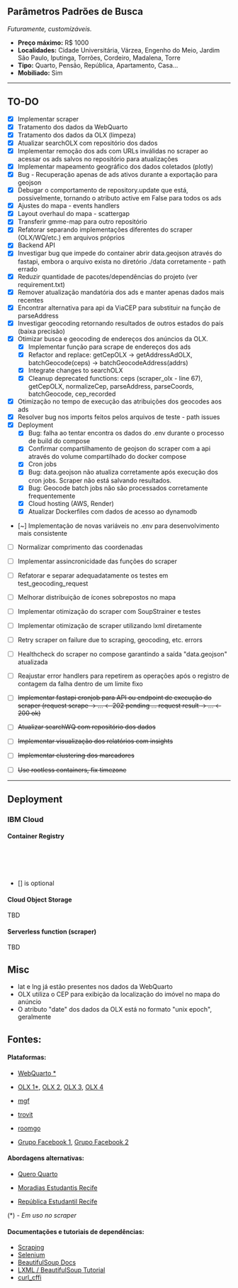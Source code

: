 ## Parâmetros Padrões de Busca

*Futuramente, customizáveis.*

- **Preço máximo:** R$ 1000
- **Localidades:** Cidade Universitária, Várzea, Engenho do Meio, Jardim São Paulo, Iputinga, Torrões, Cordeiro, Madalena, Torre
- **Tipo:** Quarto, Pensão, República, Apartamento, Casa...
- **Mobiliado:** Sim

---

## TO-DO

- [x] Implementar scraper
- [x] Tratamento dos dados da WebQuarto
- [x] Tratamento dos dados da OLX (limpeza)
- [x] Atualizar searchOLX com repositório dos dados
- [x] Implementar remoção dos ads com URLs inválidas no scraper ao acessar os ads salvos no repositório para atualizações
- [x] Implementar mapeamento geográfico dos dados coletados (plotly)
- [x] Bug - Recuperação apenas de ads ativos durante a exportação para geojson
- [x] Debugar o comportamento de repository.update que está, possivelmente, tornando o atributo active em False para todos os ads
- [x] Ajustes do mapa - events handlers
- [x] Layout overhaul do mapa - scattergap
- [x] Transferir gmme-map para outro repositório
- [x] Refatorar separando implementações diferentes do scraper (OLX/WQ/etc.) em arquivos próprios
- [x] Backend API
- [x] Investigar bug que impede do container abrir data.geojson através do fastapi, embora o arquivo exista no diretório ./data corretamente - path errado
- [x] Reduzir quantidade de pacotes/dependências do projeto (ver requirement.txt)
- [x] Remover atualização mandatória dos ads e manter apenas dados mais recentes
- [x] Encontrar alternativa para api da ViaCEP para substituir na função de parseAddress
- [x] Investigar geocoding retornando resultados de outros estados do país (baixa precisão)
- [x] Otimizar busca e geocoding de endereços dos anúncios da OLX. 
  - [x] Implementar função para scrape de endereços dos ads
  - [x] Refactor and replace: getCepOLX -> getAddressAdOLX, batchGeocode(ceps) -> batchGeocodeAddress(addrs)
  - [x] Integrate changes to searchOLX
  - [x] Cleanup deprecated functions: ceps (scraper_olx - line 67), getCepOLX, normalizeCep, parseAddress, parseCoords, batchGeocode, cep_recorded
- [x] Otimização no tempo de execução das atribuições dos geocodes aos ads
- [x] Resolver bug nos imports feitos pelos arquivos de teste - path issues
- [x] Deployment
  - [x] Bug: falha ao tentar encontra os dados do .env durante o processo de build do compose
  - [x] Confirmar compartilhamento de geojson do scraper com a api através do volume compartilhado do docker compose
  - [x] Cron jobs
  - [x] Bug: data.geojson não atualiza corretamente após execução dos cron jobs. Scraper não está salvando resultados.
  - [x] Bug: Geocode batch jobs não são processados corretamente frequentemente
  - [x] Cloud hosting (AWS, Render)
  - [x] Atualizar Dockerfiles com dados de acesso ao dynamodb
- [~] Implementação de novas variáveis no .env para desenvolvimento mais consistente
- [ ] Normalizar comprimento das coordenadas
- [ ] Implementar assincronicidade das funções do scraper
- [ ] Refatorar e separar adequadatamente os testes em test_geocoding_request
- [ ] Melhorar distribuição de ícones sobrepostos no mapa
- [ ] Implementar otimização do scraper com SoupStrainer e testes
- [ ] Implementar otimização de scraper utilizando lxml diretamente
- [ ] Retry scraper on failure due to scraping, geocoding, etc. errors
- [ ] Healthcheck do scraper no compose garantindo a saída "data.geojson" atualizada
- [ ] Reajustar error handlers para repetirem as operações após o registro de contagem da falha dentro de um limite fixo
- [ ] ~~Implementar fastapi cronjob para API ou endpoint de execução do scraper (request scrape -> ... <- 202 pending ... request result -> ... <- 200 ok)~~
- [ ] ~~Atualizar searchWQ com repositório dos dados~~
- [ ] ~~Implementar visualização dos relatórios com insights~~
- [ ] ~~Implementar clustering dos marcadores~~
- [ ] ~~Use rootless containers, fix timezone~~


---

## Deployment

### IBM Cloud

#### Container Registry

```podman tag <image>[:tag] br.icr.io/<namespace>/<repository>[:tag]
```

```ibmcloud login -a https://cloud.ibm.com -u <user> -p <password>
```

```ibmcloud cr login --client podman
```

```podman push br.icr.io/<namespace>/<repository>[:tag]
```

```ibmcloud cr images
```

- [] is optional

#### Cloud Object Storage

TBD

#### Serverless function (scraper)

TBD

## Misc

- lat e lng já estão presentes nos dados da WebQuarto
- OLX utiliza o CEP para exibição da localização do imóvel no mapa do anúncio
- O atributo "date" dos dados da OLX está no formato "unix epoch", geralmente

## Fontes:

#### Plataformas:

- [WebQuarto *](https://www.webquarto.com.br/busca/quartos/recife-pe/Cordeiro|V%C3%A1rzea|Torre|Torr%C3%B5es|Madalena|Iputinga?price_range[]=0,2200&has_photo=0&smokers_allowed=0&children_allowed=0&pets_allowed=0&drinks_allowed=0&visitors_allowed=0&couples_allowed=0)

- [OLX 1*](https://www.olx.com.br/imoveis/aluguel/estado-pe/grande-recife/recife?pe=2000&ret=1020&ret=1060&ret=1040&sd=3747&sd=3778&sd=3766&sd=3764&sd=3762), [OLX 2](https://www.olx.com.br/estado-pe?q=aluguel%20quartos&cg=1000), [OLX 3](https://www.olx.com.br/imoveis/aluguel/aluguel-de-quartos/estado-pe?q=aluguel%20quartos), [OLX 4](https://www.olx.com.br/imoveis/aluguel/estado-pe/grande-recife/recife/cidade-universitaria?pe=2000&ret=1020&ret=1060&ret=1040)

- [mgf](https://www.mgfimoveis.com.br/aluguel/quarto/pe-recife-cidade-universitaria)

- [trovit](https://imoveis.trovit.com.br/alugar-quarto-recife)

- [roomgo](https://www.roomgo.com.br/pernambuco/recife-companheiros-de-quarto?gad_source=1)

- [Grupo Facebook 1](https://www.facebook.com/login/?next=https%3A%2F%2Fwww.facebook.com%2Fgroups%2F836848219733310%2F%3Flocale%3Dpt_BR), [Grupo Facebook 2](https://www.facebook.com/groups/republicasdaufpe/?locale=pt_BR)


#### Abordagens alternativas:

- [Quero Quarto](https://queroquarto.com/)

- [Moradias Estudantis Recife](https://www.google.com/search?sca_esv=ea85460ec5208a83&tbs=lf:1,lf_ui:2&tbm=lcl&q=moradias+estudantis+recife&rflfq=1&num=10&sa=X&ved=2ahUKEwik5rzu5L-IAxWMq5UCHSdXDRkQjGp6BAgqEAE&biw=1858&bih=972#rlfi=hd:;si:;mv:[[-8.015099137973076,-34.911359265795404],[-8.085044181233394,-34.97736538232835]])

- [República Estudantil Recife](https://www.google.com/search?q=rep%C3%BAblica+estudantil+recife&sca_esv=ea85460ec5208a83&biw=896&bih=971&tbm=lcl&ei=_yfkZpydAqy_1sQPlrKl6A8&oq=republiestudantis+recife&gs_lp=Eg1nd3Mtd2l6LWxvY2FsIhhyZXB1YmxpZXN0dWRhbnRpcyByZWNpZmUqAggAMgcQABiABBgNMggQABgHGAgYHjIIEAAYgAQYogQyCBAAGIAEGKIEMggQABiABBiiBEibYlDdQVjNTnABeACQAQCYAb8BoAH-DKoBBDAuMTC4AQPIAQD4AQGYAgegApAIwgIIEAAYFhgeGA_CAgYQABgeGA_CAggQABgHGB4YD8ICBhAAGAgYHpgDAIgGAZIHAzEuNqAHoDg&sclient=gws-wiz-local#rlfi=hd:;si:;mv:[[-8.033457073050673,-34.92552083401562],[-8.068428905050208,-34.95852331247459]])

(*) - *Em uso no scraper*

#### Documentações e tutoriais de dependências:

- [Scraping](https://www.scrapehero.com/web-scraping-with-pandas/)
- [Selenium](https://selenium-python.readthedocs.io/getting-started.html)
- [BeautifulSoup Docs](https://beautiful-soup-4.readthedocs.io/en/latest/)
- [LXML / BeautifulSoup Tutorial](https://www.datacamp.com/tutorial/web-scraping-using-python)
- [curl_cffi](https://curl-cffi.readthedocs.io/en/latest/)